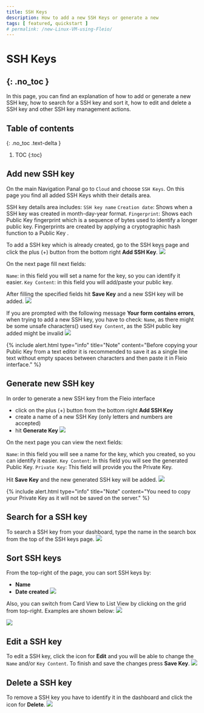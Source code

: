 ```yaml
---
title: SSH Keys
description: How to add a new SSH Keys or generate a new
tags: [ featured, quickstart ]
# permalink: /new-Linux-VM-using-Fleio/
---
```

# SSH Keys
{: .no_toc }
---
In this page, you can find an explanation of how to add or generate a new SSH key, how to search for a SSH key and sort it, how to edit and delete a SSH key and other SSH key management actions.

## Table of contents
{: .no_toc .text-delta }

1. TOC
{:toc}

## Add new SSH key
On the main Navigation Panal go to `Cloud` and choose `SSH Keys`. On this page you find all added SSH Keys whith their details area.

SSH key details area includes:
`SSH key name`
`Creation date`: Shows when a SSH key was created in month-day-year format.
`Fingerprint`: Shows each Public Key fingerprint which is a sequence of bytes used to identify a longer public key. Fingerprints are created by applying a cryptographic hash function to a Public Key .

To add a SSH key which is already created, go to the SSH keys page and  click the plus (+) button from the bottom right **Add SSH Key**.
![](../../assets/img/ssh-key/ssh-key1.png)

On the next page fill next fields:

`Name`: in this field you will set a name for the key, so you can identify it easier.
`Key Content`: in this field you will add/paste your public key.

After filling the specified fields hit **Save Key** and a new SSH key will be added.
![](../../assets/img/ssh-key/ssh-key2.png)

If you are prompted with the following message **Your form contains errors**, when trying to add a new SSH key, you have to check:
`Name`, as there might be some unsafe characters() used 
`Key Content`, as the SSH public key added might be invalid 
![](../../assets/img/ssh-key/ssh-key00.png)

{% include alert.html type="info" title="Note" content="Before copying your Public Key from a text editor it is recommended to save it as a single line text without empty spaces between characters and then paste it in Fleio interface." %}

## Generate new SSH key
In order to generate a new SSH key from the Fleio interface
- click on the plus (+) button from the bottom right **Add SSH Key**
- create a name of a new SSH Key (only letters and numbers are accepted) 
- hit **Generate Key**
![](../../assets/img/ssh-key/ssh-key3.png)

On the next page you can view the next fields:

`Name`: in this field you will see a name for the key, which you created, so you can identify it easier. 
`Key Content`: In this field you will see the generated Public Key.
`Private Key`: This field will provide you the Private Key.

Hit **Save Key** and the new generated SSH key will be added.
![](../../assets/img/ssh-key/ssh-key4.png)

{% include alert.html type="info" title="Note" content="You need to copy your Private Key as it will not be saved on the server." %}

## Search for a SSH key
To search a SSH key from your dashboard, type the name in the search box from the top of the SSH keys page.
![](../../assets/img/ssh-key/ssh-key5.png)

## Sort SSH keys
From the top-right of the page, you can sort SSH keys by:
- **Name**
- **Date created**
![](../../assets/img/ssh-key/ssh-key6.png)

Also, you can switch from Card View to List View by clicking on the grid from top-right. Examples are shown below:
![](../../assets/img/ssh-key/ssh-key7.png)

![](../../assets/img/ssh-key/ssh-key8.png)

## Edit a SSH key
To edit a SSH key, click the icon for **Edit** and you will be able to change the `Name` and/or `Key Content`. To finish and save the changes press **Save Key**.
![](../../assets/img/ssh-key/ssh-key9.png)

## Delete a SSH key
To remove a SSH key you have to identify it in the dashboard and click the icon for **Delete**.
![](../../assets/img/ssh-key/ssh-key10.png)


